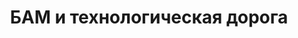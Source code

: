 ---
title: 'БАМ и технологическая дорога'
location: ''

tags: [2016, all]
category: as-the-first-settlers
---